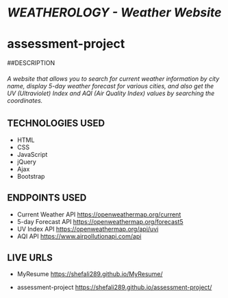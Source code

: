 # *WEATHEROLOGY - Weather Website*
# assessment-project

##DESCRIPTION

###### A website that allows you to search for current weather information by city name, display 5-day weather forecast for various cities, and also get the UV (Ultraviolet) Index and AQI (Air Quality Index) values by searching the coordinates. 

## TECHNOLOGIES USED

* HTML
* CSS
* JavaScript
* jQuery
* Ajax
* Bootstrap

## ENDPOINTS USED
                     
* Current Weather API   https://openweathermap.org/current
* 5-day Forecast API    https://openweathermap.org/forecast5
* UV Index API          https://openweathermap.org/api/uvi
* AQI API               https://www.airpollutionapi.com/api

## LIVE URLS

* MyResume            https://shefali289.github.io/MyResume/

* assessment-project  https://shefali289.github.io/assessment-project/
